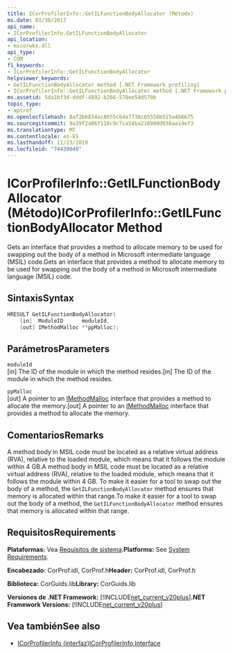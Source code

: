 ```yaml
---
title: ICorProfilerInfo::GetILFunctionBodyAllocator (Método)
ms.date: 03/30/2017
api_name:
- ICorProfilerInfo.GetILFunctionBodyAllocator
api_location:
- mscorwks.dll
api_type:
- COM
f1_keywords:
- ICorProfilerInfo::GetILFunctionBodyAllocator
helpviewer_keywords:
- GetILFunctionBodyAllocator method [.NET Framework profiling]
- ICorProfilerInfo::GetILFunctionBodyAllocator method [.NET Framework profiling]
ms.assetid: 5da1bf3d-dddf-4892-b266-578ee54d570b
topic_type:
- apiref
ms.openlocfilehash: 8af2b6834ac8655c64a7738c65550b515a4b6675
ms.sourcegitcommit: 9a39f2a06f110c9c7ca54ba216900d038aa14ef3
ms.translationtype: MT
ms.contentlocale: es-ES
ms.lasthandoff: 11/23/2019
ms.locfileid: "74439048"
---
```

# <a name="icorprofilerinfogetilfunctionbodyallocator-method"></a><span data-ttu-id="10e82-102">ICorProfilerInfo::GetILFunctionBodyAllocator (Método)</span><span class="sxs-lookup"><span data-stu-id="10e82-102">ICorProfilerInfo::GetILFunctionBodyAllocator Method</span></span>
<span data-ttu-id="10e82-103">Gets an interface that provides a method to allocate memory to be used for swapping out the body of a method in Microsoft intermediate language (MSIL) code.</span><span class="sxs-lookup"><span data-stu-id="10e82-103">Gets an interface that provides a method to allocate memory to be used for swapping out the body of a method in Microsoft intermediate language (MSIL) code.</span></span>  
  
## <a name="syntax"></a><span data-ttu-id="10e82-104">Sintaxis</span><span class="sxs-lookup"><span data-stu-id="10e82-104">Syntax</span></span>  
  
```cpp  
HRESULT GetILFunctionBodyAllocator(  
    [in]  ModuleID      moduleId,  
    [out] IMethodMalloc **ppMalloc);  
```  
  
## <a name="parameters"></a><span data-ttu-id="10e82-105">Parámetros</span><span class="sxs-lookup"><span data-stu-id="10e82-105">Parameters</span></span>  
 `moduleId`  
 <span data-ttu-id="10e82-106">[in] The ID of the module in which the method resides.</span><span class="sxs-lookup"><span data-stu-id="10e82-106">[in] The ID of the module in which the method resides.</span></span>  
  
 `ppMalloc`  
 <span data-ttu-id="10e82-107">[out] A pointer to an [IMethodMalloc](../../../../docs/framework/unmanaged-api/profiling/imethodmalloc-interface.md) interface that provides a method to allocate the memory.</span><span class="sxs-lookup"><span data-stu-id="10e82-107">[out] A pointer to an [IMethodMalloc](../../../../docs/framework/unmanaged-api/profiling/imethodmalloc-interface.md) interface that provides a method to allocate the memory.</span></span>  
  
## <a name="remarks"></a><span data-ttu-id="10e82-108">Comentarios</span><span class="sxs-lookup"><span data-stu-id="10e82-108">Remarks</span></span>  
 <span data-ttu-id="10e82-109">A method body in MSIL code must be located as a relative virtual address (RVA), relative to the loaded module, which means that it follows the module within 4 GB.</span><span class="sxs-lookup"><span data-stu-id="10e82-109">A method body in MSIL code must be located as a relative virtual address (RVA), relative to the loaded module, which means that it follows the module within 4 GB.</span></span> <span data-ttu-id="10e82-110">To make it easier for a tool to swap out the body of a method, the `GetILFunctionBodyAllocator` method ensures that memory is allocated within that range.</span><span class="sxs-lookup"><span data-stu-id="10e82-110">To make it easier for a tool to swap out the body of a method, the `GetILFunctionBodyAllocator` method ensures that memory is allocated within that range.</span></span>  
  
## <a name="requirements"></a><span data-ttu-id="10e82-111">Requisitos</span><span class="sxs-lookup"><span data-stu-id="10e82-111">Requirements</span></span>  
 <span data-ttu-id="10e82-112">**Plataformas:** Vea [Requisitos de sistema](../../../../docs/framework/get-started/system-requirements.md).</span><span class="sxs-lookup"><span data-stu-id="10e82-112">**Platforms:** See [System Requirements](../../../../docs/framework/get-started/system-requirements.md).</span></span>  
  
 <span data-ttu-id="10e82-113">**Encabezado:** CorProf.idl, CorProf.h</span><span class="sxs-lookup"><span data-stu-id="10e82-113">**Header:** CorProf.idl, CorProf.h</span></span>  
  
 <span data-ttu-id="10e82-114">**Biblioteca:** CorGuids.lib</span><span class="sxs-lookup"><span data-stu-id="10e82-114">**Library:** CorGuids.lib</span></span>  
  
 <span data-ttu-id="10e82-115">**Versiones de .NET Framework:** [!INCLUDE[net_current_v20plus](../../../../includes/net-current-v20plus-md.md)]</span><span class="sxs-lookup"><span data-stu-id="10e82-115">**.NET Framework Versions:** [!INCLUDE[net_current_v20plus](../../../../includes/net-current-v20plus-md.md)]</span></span>  
  
## <a name="see-also"></a><span data-ttu-id="10e82-116">Vea también</span><span class="sxs-lookup"><span data-stu-id="10e82-116">See also</span></span>

- [<span data-ttu-id="10e82-117">ICorProfilerInfo (interfaz)</span><span class="sxs-lookup"><span data-stu-id="10e82-117">ICorProfilerInfo Interface</span></span>](../../../../docs/framework/unmanaged-api/profiling/icorprofilerinfo-interface.md)
